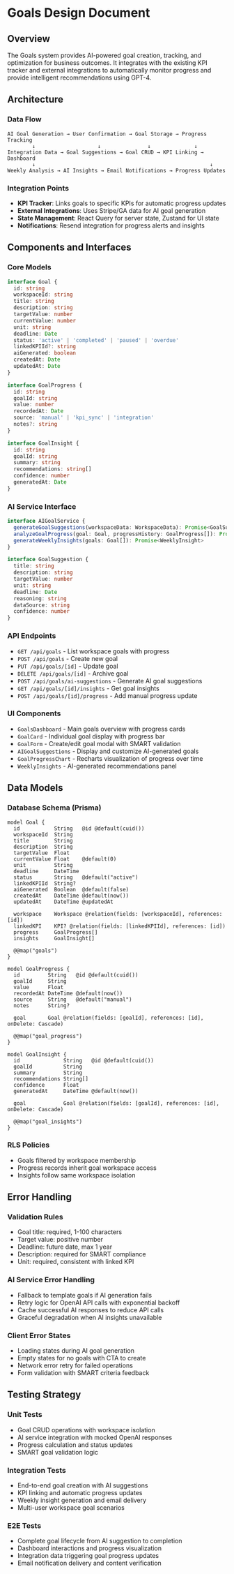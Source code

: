 # Goals Design Document

## Overview

The Goals system provides AI-powered goal creation, tracking, and optimization for business outcomes. It integrates with the existing KPI tracker and external integrations to automatically monitor progress and provide intelligent recommendations using GPT-4.

## Architecture

### Data Flow
```
AI Goal Generation → User Confirmation → Goal Storage → Progress Tracking
        ↓                    ↓               ↓              ↓
Integration Data → Goal Suggestions → Goal CRUD → KPI Linking → Dashboard
        ↓                                                        ↓
Weekly Analysis → AI Insights → Email Notifications → Progress Updates
```

### Integration Points
- **KPI Tracker**: Links goals to specific KPIs for automatic progress updates
- **External Integrations**: Uses Stripe/GA data for AI goal generation
- **State Management**: React Query for server state, Zustand for UI state
- **Notifications**: Resend integration for progress alerts and insights

## Components and Interfaces

### Core Models
```typescript
interface Goal {
  id: string
  workspaceId: string
  title: string
  description: string
  targetValue: number
  currentValue: number
  unit: string
  deadline: Date
  status: 'active' | 'completed' | 'paused' | 'overdue'
  linkedKPIId?: string
  aiGenerated: boolean
  createdAt: Date
  updatedAt: Date
}

interface GoalProgress {
  id: string
  goalId: string
  value: number
  recordedAt: Date
  source: 'manual' | 'kpi_sync' | 'integration'
  notes?: string
}

interface GoalInsight {
  id: string
  goalId: string
  summary: string
  recommendations: string[]
  confidence: number
  generatedAt: Date
}
```

### AI Service Interface
```typescript
interface AIGoalService {
  generateGoalSuggestions(workspaceData: WorkspaceData): Promise<GoalSuggestion[]>
  analyzeGoalProgress(goal: Goal, progressHistory: GoalProgress[]): Promise<GoalInsight>
  generateWeeklyInsights(goals: Goal[]): Promise<WeeklyInsight>
}

interface GoalSuggestion {
  title: string
  description: string
  targetValue: number
  unit: string
  deadline: Date
  reasoning: string
  dataSource: string
  confidence: number
}
```

### API Endpoints
- `GET /api/goals` - List workspace goals with progress
- `POST /api/goals` - Create new goal
- `PUT /api/goals/[id]` - Update goal
- `DELETE /api/goals/[id]` - Archive goal
- `POST /api/goals/ai-suggestions` - Generate AI goal suggestions
- `GET /api/goals/[id]/insights` - Get goal insights
- `POST /api/goals/[id]/progress` - Add manual progress update

### UI Components
- `GoalsDashboard` - Main goals overview with progress cards
- `GoalCard` - Individual goal display with progress bar
- `GoalForm` - Create/edit goal modal with SMART validation
- `AIGoalSuggestions` - Display and customize AI-generated goals
- `GoalProgressChart` - Recharts visualization of progress over time
- `WeeklyInsights` - AI-generated recommendations panel

## Data Models

### Database Schema (Prisma)
```prisma
model Goal {
  id           String   @id @default(cuid())
  workspaceId  String
  title        String
  description  String
  targetValue  Float
  currentValue Float    @default(0)
  unit         String
  deadline     DateTime
  status       String   @default("active")
  linkedKPIId  String?
  aiGenerated  Boolean  @default(false)
  createdAt    DateTime @default(now())
  updatedAt    DateTime @updatedAt
  
  workspace    Workspace @relation(fields: [workspaceId], references: [id])
  linkedKPI    KPI? @relation(fields: [linkedKPIId], references: [id])
  progress     GoalProgress[]
  insights     GoalInsight[]
  
  @@map("goals")
}

model GoalProgress {
  id         String   @id @default(cuid())
  goalId     String
  value      Float
  recordedAt DateTime @default(now())
  source     String   @default("manual")
  notes      String?
  
  goal       Goal @relation(fields: [goalId], references: [id], onDelete: Cascade)
  
  @@map("goal_progress")
}

model GoalInsight {
  id              String   @id @default(cuid())
  goalId          String
  summary         String
  recommendations String[]
  confidence      Float
  generatedAt     DateTime @default(now())
  
  goal            Goal @relation(fields: [goalId], references: [id], onDelete: Cascade)
  
  @@map("goal_insights")
}
```

### RLS Policies
- Goals filtered by workspace membership
- Progress records inherit goal workspace access
- Insights follow same workspace isolation

## Error Handling

### Validation Rules
- Goal title: required, 1-100 characters
- Target value: positive number
- Deadline: future date, max 1 year
- Description: required for SMART compliance
- Unit: required, consistent with linked KPI

### AI Service Error Handling
- Fallback to template goals if AI generation fails
- Retry logic for OpenAI API calls with exponential backoff
- Cache successful AI responses to reduce API calls
- Graceful degradation when AI insights unavailable

### Client Error States
- Loading states during AI goal generation
- Empty states for no goals with CTA to create
- Network error retry for failed operations
- Form validation with SMART criteria feedback

## Testing Strategy

### Unit Tests
- Goal CRUD operations with workspace isolation
- AI service integration with mocked OpenAI responses
- Progress calculation and status updates
- SMART goal validation logic

### Integration Tests
- End-to-end goal creation with AI suggestions
- KPI linking and automatic progress updates
- Weekly insight generation and email delivery
- Multi-user workspace goal scenarios

### E2E Tests
- Complete goal lifecycle from AI suggestion to completion
- Dashboard interactions and progress visualization
- Integration data triggering goal progress updates
- Email notification delivery and content verification